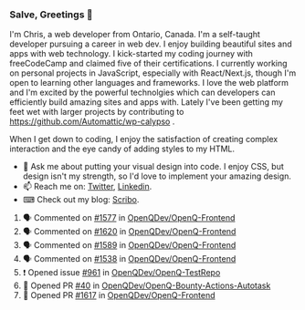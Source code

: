 ### Salve, Greetings 👋

I'm Chris, a web developer from Ontario, Canada. I'm a self-taught developer pursuing a career in web dev. I enjoy building beautiful sites and apps with web technology.
I kick-started my coding journey with freeCodeCamp and claimed five of their certifications.  I currently working on personal projects in JavaScript, especially with React/Next.js, though I'm open to learning other languages and frameworks. I love the web platform and I'm excited by the powerful technolgies which can developers can efficiently build amazing sites and apps with. Lately I've been getting my feet wet with larger projects by contributing to https://github.com/Automattic/wp-calypso .

When I get down to coding, I enjoy the satisfaction of creating complex interaction and the eye candy of adding styles to my HTML. 

- 💬 Ask me about putting your visual design into code. I enjoy CSS, but design isn't my strength, so I'd love to implement your amazing design.
- 📫 Reach me on: [Twitter](https://twitter.com/Christo28120856), [Linkedin](https://www.linkedin.com/in/christopher-stevers-07b9a5204/).
- ⌨ Check out my blog: [Scribo](https://christopherstevers.cf).
<!--
**Christopher-Stevers/Christopher-Stevers** is a ✨ _special_ ✨ repository because its `README.md` (this file) appears on your GitHub profile.

Here are some ideas to get you started:

- 🔭 I’m currently working on ...
- 🌱 I’m currently learning ...
- 👯 I’m looking to collaborate on ...
- 🤔 I’m looking for help with ...
- 😄 Pronouns: ...
- ⚡ Fun fact: ...
-->

<!--START_SECTION:activity-->
1. 🗣 Commented on [#1577](https://github.com/OpenQDev/OpenQ-Frontend/issues/1577) in [OpenQDev/OpenQ-Frontend](https://github.com/OpenQDev/OpenQ-Frontend)
2. 🗣 Commented on [#1620](https://github.com/OpenQDev/OpenQ-Frontend/issues/1620) in [OpenQDev/OpenQ-Frontend](https://github.com/OpenQDev/OpenQ-Frontend)
3. 🗣 Commented on [#1589](https://github.com/OpenQDev/OpenQ-Frontend/issues/1589) in [OpenQDev/OpenQ-Frontend](https://github.com/OpenQDev/OpenQ-Frontend)
4. 🗣 Commented on [#1538](https://github.com/OpenQDev/OpenQ-Frontend/issues/1538) in [OpenQDev/OpenQ-Frontend](https://github.com/OpenQDev/OpenQ-Frontend)
5. ❗️ Opened issue [#961](https://github.com/OpenQDev/OpenQ-TestRepo/issues/961) in [OpenQDev/OpenQ-TestRepo](https://github.com/OpenQDev/OpenQ-TestRepo)
6. 💪 Opened PR [#40](https://github.com/OpenQDev/OpenQ-Bounty-Actions-Autotask/pull/40) in [OpenQDev/OpenQ-Bounty-Actions-Autotask](https://github.com/OpenQDev/OpenQ-Bounty-Actions-Autotask)
7. 💪 Opened PR [#1617](https://github.com/OpenQDev/OpenQ-Frontend/pull/1617) in [OpenQDev/OpenQ-Frontend](https://github.com/OpenQDev/OpenQ-Frontend)
<!--END_SECTION:activity-->
